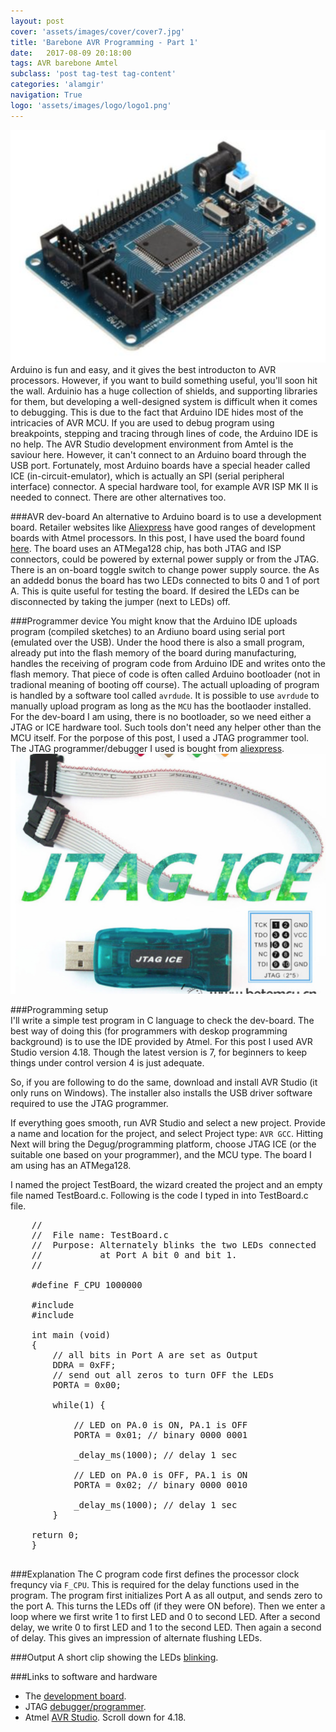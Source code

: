 ```yaml
---
layout: post
cover: 'assets/images/cover/cover7.jpg'
title: 'Barebone AVR Programming - Part 1' 
date:   2017-08-09 20:18:00
tags: AVR barebone Amtel
subclass: 'post tag-test tag-content'
categories: 'alamgir'
navigation: True
logo: 'assets/images/logo/logo1.png'
---
```


<img src="/assets/images/2017/2017_08_09_AVR_board.png"  alt="AVR Board" class="leftimg" />
Arduino is fun and easy, and it gives the best introducton to AVR processors. However, if you want to build something useful, you'll soon hit the wall. Arduinio has a huge collection of shields, and supporting libraries for them, but developing a well-designed system is difficult when it comes to debugging. This is due to the fact that Arduino IDE hides most of the intricacies of AVR MCU. If you are used to debug program using breakpoints, stepping and tracing through lines of code, the Arduino IDE is no help. The AVR Studio development environment from Amtel is the saviour here. However, it can't connect to an Arduino board through the USB port. Fortunately, most Arduino boards have a special header called ICE (in-circuit-emulator), which is actually an SPI (serial peripheral interface) connector. A special hardware tool, for example AVR ISP MK II is needed to connect. There are other alternatives too.
<!--more-->

###AVR dev-board
An alternative to Arduino board is to use a development board. Retailer websites like <a href="http://aliexpress.com">Aliexpress</a> have good ranges of development boards with Atmel processors. In this post, I have used the board found <a href="https://www.aliexpress.com/item/1PCS-DC-5V-ATmega128-AVR-Core-Development-Board-Minimum-System-Module-ISP-JTAG/32745789402.html?spm=a2g0s.9042311.0.0.pGzCQ2">here</a>. The board uses an ATMega128 chip, has both JTAG and ISP connectors, could be powered by external power supply or from the JTAG. There is an on-board toggle switch to change power supply source. the As an addedd bonus the board has two LEDs connected to bits 0 and 1 of port A. This is quite useful for testing the board. If desired the LEDs can be disconnected by taking the jumper (next to LEDs) off.
 
###Programmer device
You might know that the Arduino IDE uploads program (compiled sketches) to an Ardiuno board using serial port (emulated over the USB). Under the hood there is also a small program, already put into the flash memory of the board during manufacturing, handles the receiving of program code from Arduino IDE and writes onto the flash memory. That piece of code is often called Arduino bootloader (not in tradional meaning of booting off course). The actuall uploading of program is handled by a software tool called `avrdude`. It is possible to use `avrdude` to manually upload program as long as the `MCU` has the bootlaoder installed. For the dev-board I am using, there is no bootloader, so we need either a JTAG or ICE hardware tool. Such tools don't need any helper other than the MCU itself. For the porpose of this post, I used a JTAG programmer tool. The JTAG programmer/debugger I used is bought from <a href="https://www.aliexpress.com/item/Free-shipping-AVR-USB-Emulator-debugger-programmer-JTAG-ICE-for-Atmel/623898152.html?spm=a2g0s.9042311.0.0.vzqf3c">aliexpress</a>. 
<img src="/assets/images/2017/2017_08_09_JTAG_programmer.png"  alt="JTAG debugger programmer" />

###Programming setup  
I'll write a simple test program in C language to check the dev-board. The best way of doing this (for programmers with deskop programming background) is to use the IDE provided by Atmel. For this post I used AVR Studio version 4.18. Though the latest version is 7, for beginners to keep things under control version 4 is just adequate.

So, if you are following to do the same, download and install AVR Studio (it only runs on Windows). The installer also installs the USB driver software required to use the JTAG programmer.

If everything goes smooth, run AVR Studio and select a new project. Provide a name and location for the project, and select Project type: `AVR GCC`. Hitting Next will bring the Degug/programming platform, choose JTAG ICE (or the suitable one based on your programmer), and the MCU type. The board I am using has an ATMega128.

I named the project TestBoard, the wizard created the project and an empty file named TestBoard.c.
Following is the code I typed in into TestBoard.c file.

<pre>
	//
	//	File name: TestBoard.c
	//	Purpose: Alternately blinks the two LEDs connected 
	//           at Port A bit 0 and bit 1.
	//
	
	#define F_CPU 1000000

	#include <avr/io.h>
	#include <util/delay.h>

	int main (void)
	{
		// all bits in Port A are set as Output
		DDRA = 0xFF;
		// send out all zeros to turn OFF the LEDs
		PORTA = 0x00;

		while(1) {

			// LED on PA.0 is ON, PA.1 is OFF
			PORTA = 0x01; // binary 0000 0001 

			_delay_ms(1000); // delay 1 sec
	
			// LED on PA.0 is OFF, PA.1 is ON
			PORTA = 0x02; // binary 0000 0010
	
			_delay_ms(1000); // delay 1 sec	
		}

	return 0;
	}
	
</pre>

###Explanation
The C program code first defines the processor clock frequncy via `F_CPU`. This is required for the delay functions used in the program. The program first initializes Port A as all output, and sends zero to the port A. This turns the LEDs off (if they were ON before). Then we enter a loop where we first write 1 to first LED and 0 to second LED. After a second delay, we write 0 to first LED and 1 to the second LED. Then again a second of delay. This gives an impression of alternate flushing LEDs.  

###Output
A short clip showing the LEDs <a href="/assets/images/2017/2017_08_09_LED_Blinking.3gp">blinking</a>.

###Links to software and hardware

- The <a href="https://www.aliexpress.com/item/1PCS-DC-5V-ATmega128-AVR-Core-Development-Board-Minimum-System-Module-ISP-JTAG/32745789402.html?spm=a2g0s.9042311.0.0.pGzCQ2">development board</a>. 
- JTAG <a href="https://www.aliexpress.com/item/Free-shipping-AVR-USB-Emulator-debugger-programmer-JTAG-ICE-for-Atmel/623898152.html?spm=a2g0s.9042311.0.0.vzqf3c">debugger/programmer</a>.
- Atmel <a href="http://www.atmel.com/tools/studioarchive.aspx">AVR Studio</a>. Scroll down for 4.18.
